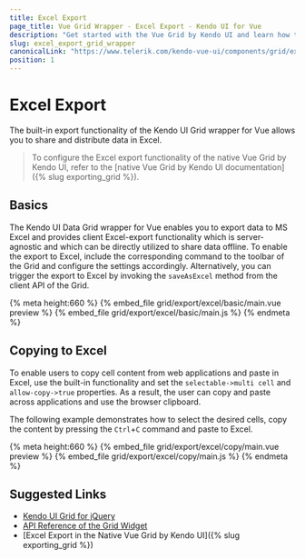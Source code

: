 ```yaml
---
title: Excel Export
page_title: Vue Grid Wrapper - Excel Export - Kendo UI for Vue
description: "Get started with the Vue Grid by Kendo UI and learn how to export its content to an xlsx file."
slug: excel_export_grid_wrapper
canonicalLink: "https://www.telerik.com/kendo-vue-ui/components/grid/excel-export/"
position: 1
---
```


<div><WrapperBanner link="/kendo-vue-ui/components/grid/excel-export"></WrapperBanner></div>

# Excel Export

The built-in export functionality of the Kendo UI Grid wrapper for Vue allows you to share and distribute data in Excel.

> To configure the Excel export functionality of the native Vue Grid by Kendo UI, refer to the [native Vue Grid by Kendo UI documentation]({% slug exporting_grid %}).

## Basics

The Kendo UI Data Grid wrapper for Vue enables you to export data to MS Excel and provides client Excel-export functionality which is server-agnostic and which can be directly utilized to share data offline. To enable the export to Excel, include the corresponding command to the toolbar of the Grid and configure the settings accordingly. Alternatively, you can trigger the export to Excel by invoking the `saveAsExcel` method from the client API of the Grid.

{% meta height:660 %}
{% embed_file grid/export/excel/basic/main.vue preview %}
{% embed_file grid/export/excel/basic/main.js %}
{% endmeta %}

## Copying to Excel

To enable users to copy cell content from web applications and paste in Excel, use the built-in functionality and set the `selectable->multi cell` and `allow-copy->true` properties. As a result, the user can copy and paste across applications and use the browser clipboard.

The following example demonstrates how to select the desired cells, copy the content by pressing the `Ctrl`+`C` command and paste to Excel.

{% meta height:660 %}
{% embed_file grid/export/excel/copy/main.vue preview %}
{% embed_file grid/export/excel/copy/main.js %}
{% endmeta %}

## Suggested Links

* [Kendo UI Grid for jQuery](https://docs.telerik.com/kendo-ui/controls/data-management/grid/overview)
* [API Reference of the Grid Widget](https://docs.telerik.com/kendo-ui/api/javascript/ui/grid)
* [Excel Export in the Native Vue Grid by Kendo UI]({% slug exporting_grid %})
